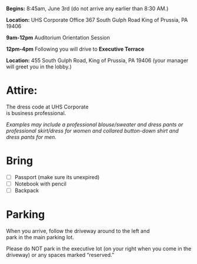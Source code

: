 **Begins:** 8:45am, June 3rd 
(do not arrive any earlier than 8:30 AM.)

**Location:** UHS Corporate Office 
367 South Gulph Road
King of Prussia, PA 19406

**9am-12pm**
Auditorium Orientation Session 

**12pm-4pm**
Following you will drive to **Executive Terrace**

**Location:** 455 South Gulph Road, King of Prussia, PA 19406 
(your manager will greet you in the lobby.)

# **Attire:**

The dress code at UHS Corporate  
is business professional.

_Examples may include a professional blouse/sweater and dress pants or professional skirt/dress for women and collared button-down shirt and dress pants for men._

# Bring 
- [ ] Passport (make sure its unexpired)
- [ ] Notebook with pencil 
- [ ] Backpack 

# Parking

When you arrive, follow the  driveway around to the left and  
park in the main parking lot.

Please do NOT park in the executive lot (on your right when you come in the driveway) or any spaces marked “reserved.”
